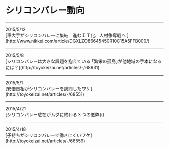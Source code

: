 # シリコンバレー動向
<hr>
2015/5/12<br>
[車大手がシリコンバレーに集結　進むＩＴ化、人材争奪戦へ ](http://www.nikkei.com/article/DGXLZO86645450R10C15A5FFB000/)
<hr>
2015/5/8<br>
[シリコンバレーは大きな課題を抱えている
｢繁栄の孤島｣が他地域の手本になるには？](http://toyokeizai.net/articles/-/68931)
<hr>
2015/5/1<br>
[安倍首相がシリコンバレーを訪問したワケ](http://toyokeizai.net/articles/-/68551)
<hr>
2015/4/21<br>
[シリコンバレー駐在がムダに終わる３つの悪弊]()
<hr>
2015/4/18<br>
[子持ちがシリコンバレーで働きにくいワケ](http://toyokeizai.net/articles/-/66559)
